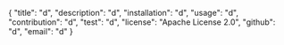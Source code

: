 {
	"title": "d",
	"description": "d",
	"installation": "d",
	"usage": "d",
	"contribution": "d",
	"test": "d",
	"license": "Apache License 2.0",
	"github": "d",
	"email": "d"
}